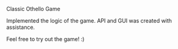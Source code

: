 Classic Othello Game

Implemented the logic of the game. API and GUI was created with assistance.

Feel free to try out the game! :)
